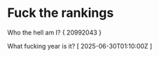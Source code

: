 # Fuck the rankings

Who the hell am I?
{ 20992043 }

What fucking year is it?
[ 2025-06-30T01:10:00Z ]
